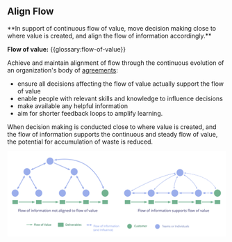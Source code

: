 ## Align Flow

<summary>
**In support of continuous flow of value, move decision making close to where value is created, and align the flow of information accordingly.**
</summary>

**Flow of value:** {{glossary:flow-of-value}}

Achieve and maintain alignment of flow through the continuous evolution of an organization's body of [agreements](glossary:agreement):

-   ensure all decisions affecting the flow of value actually support the flow of value
-   enable people with relevant skills and knowledge to influence decisions
-   make available any helpful information
-   aim for shorter feedback loops to amplify learning.

When decision making is conducted close to where value is created, and the flow of information supports the continuous and steady flow of value, the potential for accumulation of waste is reduced.

![Aligning the flow of information to support the flow of value](img/workflow-and-value/align-flow.png)
